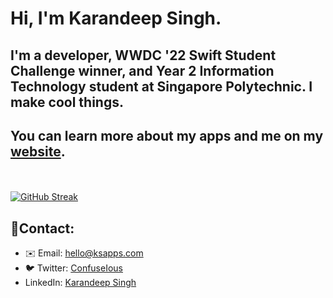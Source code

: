 # Hi, I'm Karandeep Singh.

## I'm a developer, WWDC '22 Swift Student Challenge winner, and Year 2 Information Technology student at Singapore Polytechnic. I make cool things.

## You can learn more about my apps and me on my [website](https://ksapps.com/).
<br/><br/>
[![GitHub Streak](https://streak-stats.demolab.com?user=ConfuseIous&theme=highcontrast&hide_border=true)](https://git.io/streak-stats)

## 📱Contact:
- ✉️ Email: [hello@ksapps.com](mailto:hello@ksapps.com)
- 🐦 Twitter: [ConfuseIous](https://twitter.com/confuseious)
- LinkedIn: [Karandeep Singh](https://sg.linkedin.com/in/karandeep-singh-635888213)

